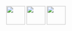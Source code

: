 [<img src="https://upload.wikimedia.org/wikipedia/commons/9/99/Unofficial_JavaScript_logo_2.svg" height="50px" width="50px" />][javascript] [<img src="https://48pedia.org/images/8/8e/Lua-logo.svg" height="50px" width="50px" />][lua] [<img src="https://upload.wikimedia.org/wikipedia/commons/1/18/C_Programming_Language.svg" height="50px" width="50px" />][c]

[civet]: https://civet.dev
[typescript]: https://typescriptlang.org
[javascript]: https://developer.mozilla.org/en-US/docs/Web/JavaScript
[fennel]: https://fennel-lang.org
[lua]: https://www.lua.org
[nelua]: https://nelua.io
[raku]: https://raku.org
[nim]: https://nim-lang.org
[haxe]: https://haxe.org
[wax]: https://github.com/LingDong-/wax
[php]: https://php.net
[swift]: https://swift.org
[c]: https://en.cppreference.com/w/c
[zig]: https://ziglang.org
[odin]: https://odin-lang.org
[cpp]: https://en.cppreference.com
[janet]: https://www.janet-lang.org/
[txr]: http://nongnu.org/txr
[webassembly]: https://webassembly.org/
[assemblyscript]: https://www.assemblyscript.org/
[rust]: https://rust-lang.org
[elisp]: https://www.gnu.org/software/emacs/manual/html_node/elisp/
[kotlin]: https://kotlinlang.org/
[clojure]: https://clojure.org/
[clojurescript]: https://clojurescript.org/
[godot]: https://godotengine.org
[construct]: https://construct.net
[python]: https://www.python.org/
[ruby]: https://www.ruby-lang.org/en/
[lisp]: https://common-lisp.net/
[red]: http://red-lang.org
[racket]: https://racket-lang.org
[julia]: https://julialang.org
[go]: https://go.dev


